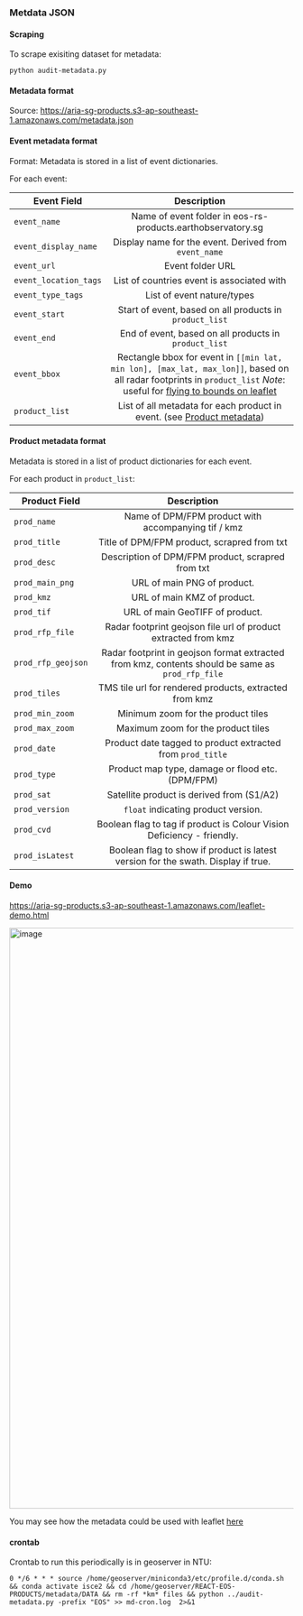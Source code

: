 ### Metdata JSON ###

#### Scraping
To scrape exisiting dataset for metadata:
```commandline
python audit-metadata.py
```


#### Metadata format
Source: https://aria-sg-products.s3-ap-southeast-1.amazonaws.com/metadata.json

#### Event metadata format
Format:
Metadata is stored in a list of event dictionaries. 

For each event:

| Event Field           | Description  | 
|-----------------------|:-------------:| 
| `event_name`          | Name of event folder in eos-rs-products.earthobservatory.sg | 
| `event_display_name`  | Display name for the event. Derived from `event_name` |
| `event_url`           | Event folder URL      | 
| `event_location_tags` |  List of countries event is associated with |
| `event_type_tags`     |  List of event nature/types |
| `event_start`         |  Start of event, based on all products in `product_list`      | 
| `event_end`           |  End of event, based on all products in `product_list`      | 
| `event_bbox`          |  Rectangle bbox for event in `[[min lat, min lon], [max_lat, max_lon]]`, based on all radar footprints in `product_list` *Note*: useful for [flying to bounds on leaflet](https://leafletjs.com/reference.html#map-flytobounds) | 
| `product_list`        | List of all metadata for each product in event. (see [Product metadata](#product-metadata-format)) | 


#### Product metadata format

Metadata is stored in a list of product dictionaries for each event. 

For each product in `product_list`:


| Product Field      |                                           Description                                            | 
|--------------------|:------------------------------------------------------------------------------------------------:| 
| `prod_name`        |                       Name of DPM/FPM product with accompanying tif / kmz                        |
| `prod_title`       |                           Title of DPM/FPM product, scrapred from txt                            |
| `prod_desc`        |                        Description of DPM/FPM product, scrapred from txt                         |
| `prod_main_png`    |                                   URL of main PNG of product.                                    |
| `prod_kmz`         |                                   URL of main KMZ of product.                                    |
| `prod_tif`         |                                 URL of main GeoTIFF of product.                                  |
| `prod_rfp_file`    |                  Radar footprint geojson file url of product extracted from kmz                  |
| `prod_rfp_geojson` | Radar footprint in geojson format extracted from kmz, contents should be same as `prod_rfp_file` |
| `prod_tiles`       |                      TMS tile url for rendered products, extracted from kmz                      |
| `prod_min_zoom`    |                                Minimum zoom for the product tiles                                |
| `prod_max_zoom`    |                                Maximum zoom for the product tiles                                |
| `prod_date`        |                    Product date tagged to product extracted from `prod_title`                    |
| `prod_type`        |                         Product map type, damage or flood etc. (DPM/FPM)                         |
| `prod_sat`         |                            Satellite product is derived from (S1/A2)                             |
| `prod_version`     |                               `float` indicating product version.                                |
| `prod_cvd`         |              Boolean flag to tag if product is Colour Vision Deficiency - friendly.              |
| `prod_isLatest`    |        Boolean flag to show if product is latest version for the swath. Display if true.         |


#### Demo

https://aria-sg-products.s3-ap-southeast-1.amazonaws.com/leaflet-demo.html

<img width="1030" alt="image" src="https://user-images.githubusercontent.com/6346909/232744830-aebdd3cd-c04c-4777-8ea6-180d8040a573.png">

You may see how the metadata could be used with leaflet [here](https://github.com/earthobservatory/REACT-EOS-PRODUCTS/blob/main/metadata/leaflet-demo.html#L115-L171)

#### crontab
Crontab to run this periodically is in geoserver in NTU:
```commandline
0 */6 * * * source /home/geoserver/miniconda3/etc/profile.d/conda.sh && conda activate isce2 && cd /home/geoserver/REACT-EOS-PRODUCTS/metadata/DATA && rm -rf *km* files && python ../audit-metadata.py -prefix "EOS" >> md-cron.log  2>&1
```

